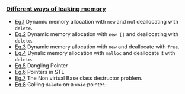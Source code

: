 ### [Different ways of leaking memory](https://stackoverflow.com/questions/6561266/different-ways-of-leaking-memory)

- [Eg.1](./1.cpp) Dynamic memory allocation with `new` and not deallocating with `delete`.<br>
- [Eg.2](./2.cpp) Dynamic memory allocation with `new []` and deallocating with `delete`.<br>
- [Eg.3](./3.cpp) Dynamic memory allocation with `new` and deallocate with `free`.<br>
- [Eg.4](./4.cpp) Dynalic memory allocation with `malloc` and deallocate it with `delete`.<br>
- [Eg.5](./5.cpp) Dangling Pointer<br>
- [Eg.6](./6.cpp) Pointers in STL<br>
- [Eg.7](./7.cpp) The Non virtual Base class destructor problem.<br>
- ~~[Eg.8](./8.cpp) Calling `delete` on a `void` pointer.~~<br>